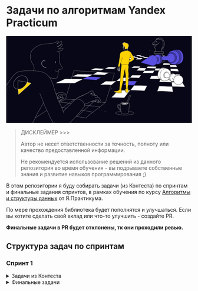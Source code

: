 # Задачи по алгоритмам Yandex Practicum

![IMG](docs/hero-image.jpg)

> ДИСКЛЕЙМЕР >>>
> 
> Автор не несет ответственности за точность, полноту или качество предоставленной информации.
> 
> Не рекомендуется использование решений из данного репозитория во время обучения - вы подрываете
> собственные знания и развитие навыков программирования ;)

В этом репозитории я буду собирать задачи (из Контеста) по спринтам и финальные задания спринтов, 
в рамках обучения по курсу [Алгоритмы и структуры данных](https://practicum.yandex.ru/algorithms/) от Я.Практикума.

По мере прохождения библиотека будет пополнятся и улучшаться. Если вы хотите сделать свой вклад или что-то улучшить - 
создайте PR. 

**Финальные задачи в PR будет отклонены, тк они проходили ревью.**

## Структура задач по спринтам

### Спринт 1

<details>
  <summary>Задачи из Контеста</summary>

  - [x] [Значения функции](sprint_1/tasks/A)
  - [x] [Чётные и нечётные числа](sprint_1/tasks/B)
  - [ ] [Соседи](sprint_1/tasks/C)
  - [ ] [Хаотичность погоды](sprint_1/tasks/D)
  - [x] [Самое длинное слово](sprint_1/tasks/E)
  - [x] [Палиндром](sprint_1/tasks/F)
  - [x] [Работа из дома](sprint_1/tasks/G)
  - [x] [Двоичная система](sprint_1/tasks/H)
  - [x] [Степень четырёх](sprint_1/tasks/I)
  - [x] [Факторизация](sprint_1/tasks/J)
  - [ ] [Списочная форма](sprint_1/tasks/K)
  - [x] [Лишняя буква](sprint_1/tasks/L)
</details>

<details>
  <summary>Финальные задачи</summary>
    
  - [x] [Ближайший ноль](sprint_1/final/A)
  - [x] [Ловкость рук](sprint_1/final/B)
</details>
